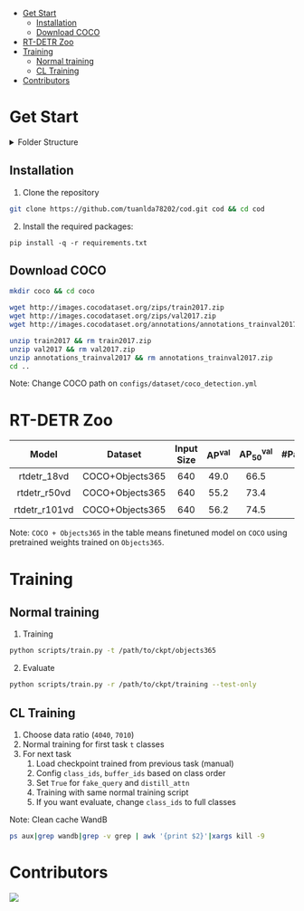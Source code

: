 - [Get Start](#get-start)
  - [Installation](#installation)
  - [Download COCO](#download-coco)
- [RT-DETR Zoo](#rt-detr-zoo)
- [Training](#training)
  - [Normal training](#normal-training)
  - [CL Training](#cl-training)
- [Contributors](#contributors)
  
# Get Start

<details>
<summary>Folder Structure</summary>
├── CODEOWNERS
├── configs
│   ├── cl
│   │   ├── cl_dataset.yml
│   │   └── cl_pipeline.yml
│   ├── dataset
│   │   └── coco_detection.yml
│   ├── rtdetr
│   │   ├── include
│   │   │   ├── dataloader.yml
│   │   │   ├── optimizer.yml
│   │   │   └── rtdetr_r50vd.yml
│   │   └── rtdetr_r50vd_6x_coco.yml
│   └── runtime.yml
├── LICENSE
├── README.md
├── requirements.txt
├── scripts
│   └── train.py
└── src
    ├── core
    │   ├── config.py
    │   ├── __init__.py
    │   ├── yaml_config.py
    │   └── yaml_utils.py
    ├── data
    │   ├── cococl
    │   │   ├── augmentation.py
    │   │   ├── buffer.py
    │   │   ├── cl.py
    │   │   ├── cl_utils.py
    │   │   ├── coco_cache.py
    │   │   ├── coco_cl.py
    │   │   ├── coco_eval.py
    │   │   ├── coco_utils.py
    │   │   ├── custom_coco_eval.py
    │   │   └── __init__.py
    │   ├── dataloader.py
    │   ├── functional.py
    │   ├── __init__.py
    │   └── transforms.py
    ├── __init__.py
    ├── misc
    │   ├── dist.py
    │   ├── __init__.py
    │   ├── logger.py
    │   └── visualizer.py
    ├── nn
    │   ├── arch
    │   │   ├── classification.py
    │   │   └── __init__.py
    │   ├── backbone
    │   │   ├── common.py
    │   │   ├── __init__.py
    │   │   ├── presnet.py
    │   │   ├── test_resnet.py
    │   │   └── utils.py
    │   ├── criterion
    │   │   ├── __init__.py
    │   │   └── utils.py
    │   └── __init__.py
    ├── optim
    │   ├── amp.py
    │   ├── ema.py
    │   ├── __init__.py
    │   └── optim.py
    ├── rtdetr
    │   ├── box_ops.py
    │   ├── denoising.py
    │   ├── hybrid_encoder.py
    │   ├── __init__.py
    │   ├── matcher.py
    │   ├── rtdetr_criterion.py
    │   ├── rtdetr_decoder.py
    │   ├── rtdetr_postprocessor.py
    │   ├── rtdetr.py
    │   └── utils.py
    └── solver
        ├── det_engine.py
        ├── det_solver.py
        ├── __init__.py
        ├── rehearsal.py
        └── solver.py

</details>



## Installation 
1. Clone the repository
```bash
git clone https://github.com/tuanlda78202/cod.git cod && cd cod
```
2. Install the required packages:
```
pip install -q -r requirements.txt
```
<!-- pipreqs for get requirements.txt -->

## Download COCO
```bash
mkdir coco && cd coco

wget http://images.cocodataset.org/zips/train2017.zip
wget http://images.cocodataset.org/zips/val2017.zip
wget http://images.cocodataset.org/annotations/annotations_trainval2017.zip

unzip train2017 && rm train2017.zip
unzip val2017 && rm val2017.zip
unzip annotations_trainval2017 && rm annotations_trainval2017.zip
cd ..
```
Note: Change COCO path on `configs/dataset/coco_detection.yml`

# RT-DETR Zoo
| Model | Dataset | Input Size | AP<sup>val</sup> | AP<sub>50</sub><sup>val</sup> | #Params(M) | FPS |  checkpoint | O365 raw checkpoint |
| :---: | :---: | :---: | :---: | :---: | :---: | :---: | :---: | :---: |
rtdetr_18vd | COCO+Objects365 | 640 | 49.0 | 66.5 | 20 | 217 | [url<sup>*</sup>](https://github.com/lyuwenyu/storage/releases/download/v0.1/rtdetr_r18vd_5x_coco_objects365_from_paddle.pth) | [url<sup>*</sup>](https://github.com/lyuwenyu/storage/releases/download/v0.1/rtdetr_r18vd_1x_objects365_from_paddle.pth)
rtdetr_r50vd | COCO+Objects365 | 640 | 55.2 | 73.4 | 42 | 108 | [url<sup>*</sup>](https://github.com/lyuwenyu/storage/releases/download/v0.1/rtdetr_r50vd_2x_coco_objects365_from_paddle.pth) | [url<sup>*</sup>](https://github.com/lyuwenyu/storage/releases/download/v0.1/rtdetr_r50vd_1x_objects365_from_paddle.pth)
rtdetr_r101vd | COCO+Objects365 | 640 | 56.2 | 74.5 | 76 | 74 | [url<sup>*</sup>](https://github.com/lyuwenyu/storage/releases/download/v0.1/rtdetr_r101vd_2x_coco_objects365_from_paddle.pth) | [url<sup>*</sup>](https://github.com/lyuwenyu/storage/releases/download/v0.1/rtdetr_r101vd_1x_objects365_from_paddle.pth)

Note: `COCO + Objects365` in the table means finetuned model on `COCO` using pretrained weights trained on `Objects365`.

# Training 
## Normal training
1. Training 
```bash
python scripts/train.py -t /path/to/ckpt/objects365
```
2. Evaluate 
```bash
python scripts/train.py -r /path/to/ckpt/training --test-only
```

## CL Training 
1. Choose data ratio (`4040`, `7010`)
2. Normal training for first task `t` classes 
3. For next task
   1. Load checkpoint trained from previous task (manual)
   2. Config `class_ids`, `buffer_ids` based on class order
   3. Set `True` for `fake_query` and `distill_attn`
   4. Training with same normal training script
   5. If you want evaluate, change `class_ids` to full classes

Note: Clean cache WandB
```bash
ps aux|grep wandb|grep -v grep | awk '{print $2}'|xargs kill -9
```

# Contributors 
<a href="https://github.com/tuanlda78202/MLR/graphs/contributors">
<img src="https://contrib.rocks/image?repo=tuanlda78202/MLR" /></a>
</a>